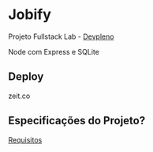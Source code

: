 # Jobify

Projeto Fullstack Lab - [Devpleno](https://devpleno.com)

Node com Express e SQLite

## Deploy
zeit.co

## Especificações do Projeto?
[Requisitos](https://www.figma.com/file/IIpJ82obcQ4LTpLYZO5KFllT/Jobify---Fullstack-Lab)

